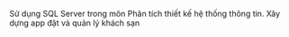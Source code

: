 Sử dụng SQL Server trong môn Phân tích thiết kế hệ thống thông tin. Xây dựng app đặt và quản lý khách sạn
